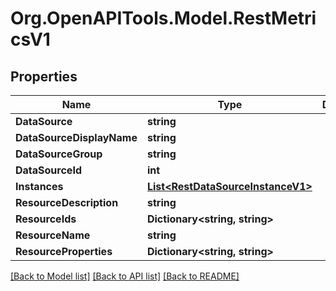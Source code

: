 # Org.OpenAPITools.Model.RestMetricsV1

## Properties

Name | Type | Description | Notes
------------ | ------------- | ------------- | -------------
**DataSource** | **string** |  | [optional] 
**DataSourceDisplayName** | **string** |  | [optional] 
**DataSourceGroup** | **string** |  | [optional] 
**DataSourceId** | **int** |  | [optional] 
**Instances** | [**List&lt;RestDataSourceInstanceV1&gt;**](RestDataSourceInstanceV1.md) |  | [optional] 
**ResourceDescription** | **string** |  | [optional] 
**ResourceIds** | **Dictionary&lt;string, string&gt;** |  | [optional] 
**ResourceName** | **string** |  | [optional] 
**ResourceProperties** | **Dictionary&lt;string, string&gt;** |  | [optional] 

[[Back to Model list]](../README.md#documentation-for-models) [[Back to API list]](../README.md#documentation-for-api-endpoints) [[Back to README]](../README.md)

